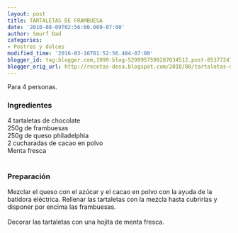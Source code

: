```yaml
---
layout: post
title: TARTALETAS DE FRAMBUESA
date: '2010-08-09T02:56:00.000-07:00'
author: Smurf Dad
categories:
- Postres y dulces
modified_time: '2016-03-16T01:52:56.484-07:00'
blogger_id: tag:blogger.com,1999:blog-5299957599287034512.post-8537724777335694170
blogger_orig_url: http://recetas-desa.blogspot.com/2010/08/tartaletas-de-frambuesa.html
---
```


Para 4 personas.<br /><h3>Ingredientes</h3>4 tartaletas de chocolate<br />250g de frambuesas<br />250g de queso philadelphia<br />2 cucharadas de cacao en polvo<br />Menta fresca<br /><br /><h3>Preparación</h3>Mezclar el queso con el azúcar y el cacao en polvo con la ayuda de la batidora eléctrica. Rellenar las tartaletas con la mezcla hasta cubrirlas y disponer por encima las frambuesas.<br /><br />Decorar las tartaletas con una hojita de menta fresca.